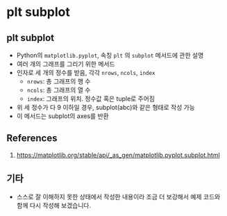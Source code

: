# plt subplot

## plt subplot

- Python의 `matplotlib.pyplot`, 속칭 `plt` 의 `subplot` 메서드에 관한 설명
- 여러 개의 그래프를 그리기 위한 메서드
- 인자로 세 개의 정수를 받음, 각각 `nrows`, `ncols`, `index`
  - `nrows`: 총 그래프의 행 수
  - `ncols`: 총 그래프의 열 수
  - `index`: 그래프의 위치. 정수값 혹은 tuple로 주어짐
- 위 세 정수가 다 9 이하일 경우, subplot(abc)와 같은 형태로 작성 가능
- 이 메서드는 subplot의 axes를 반환

## References

1. https://matplotlib.org/stable/api/_as_gen/matplotlib.pyplot.subplot.html

## 기타

- 스스로 잘 이해하지 못한 상태에서 작성한 내용이라 조금 더 보강해서 예제 코드와 함께 다시 작성해 보겠습니다.
